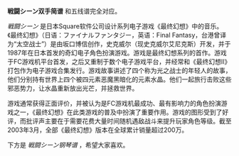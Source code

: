 

**戦闘シーン双手简谱** 和五线谱完全对应。

_戦闘シーン_ 是日本Square软件公司设计系列电子游戏《最终幻想》中的音乐。《最终幻想》（日语：ファイナルファンタジー，英语：Final
Fantasy，台港曾译为“太空战士”）是由坂口博信创作，史克威尔（现史克威尔艾尼克斯）开发，并于1987年在日本首发的奇幻电子角色扮演游戏。游戏是最终幻想系列的首作。游戏于FC游戏机平台首发，之后又重制于数个电子游戏平台，并经常和《最终幻想II》打包作为电子游戏合集发行。游戏故事讲述了四个称为光之战士的年轻人的故事，他们分别持有世界上四个被四元素恶魔黑暗化的元素水晶。他们一起旅行击败这些邪恶势力，让水晶重新放出光芒，并拯救世界。

游戏通常获得正面评价，并被认为是FC游戏机最成功、最有影响力的角色扮演游戏之一，《最终幻想》在此类游戏的普及中扮演了重要作用。游戏的图形受到了好评，而批评声主要在于需要花费大量时间随机遇敌战斗来提升玩家角色等级。截至2003年3月，全部《最终幻想》版本在全球累计销量超过200万。

下方是 _戦闘シーン钢琴谱_ ，希望大家喜欢。

